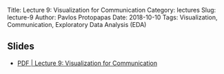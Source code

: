Title: Lecture 9: Visualization for Communication
Category: lectures
Slug: lecture-9
Author: Pavlos Protopapas
Date: 2018-10-10
Tags: Visualization, Communication, Exploratory Data Analysis (EDA)

## Slides

- [PDF | Lecture 9: Visualization for Communication]({attach}presentation/lecture9_viscomm.pdf)